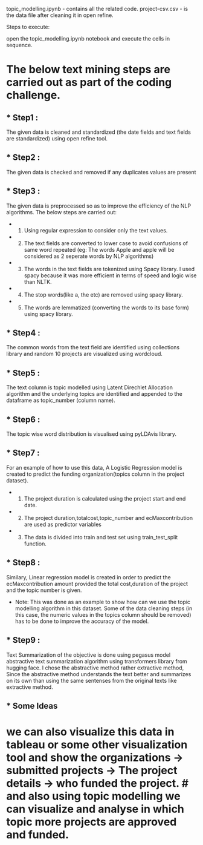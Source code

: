 topic_modelling.ipynb - contains all the related code.
project-csv.csv - is the data file after cleaning it in open refine.

Steps to execute:

open the topic_modelling.ipynb notebook and execute the cells in sequence.


# The below text mining steps are carried out as part of the coding challenge.

## * Step1 : 
The given data is cleaned and standardized (the date fields and text fields are standardized) using open refine tool.
  
## * Step2 :
The given data is checked and removed if any duplicates values are present
  
## * Step3 : 
The given data is preprocessed so as to improve the efficiency of the NLP algorithms.
The below steps are carried out:
 * 1) Using regular expression to consider only the text values.
 * 2) The text fields are converted to lower case to avoid confusions of same word repeated (eg: The words Apple and apple will be considered as 2 seperate words by NLP algorithms)
 * 3) The words in the text fields are tokenized using Spacy library. I used spacy because it was more efficient in terms of speed and logic wise than NLTK.
 * 4) The stop words(like a, the etc) are removed using spacy library.
 * 5) The words are lemmatized (converting the words to its base form) using spacy library. 
 		
## * Step4 : 
The common words from the text field are identified using collections library and random 10 projects are visualized using wordcloud.
  
## * Step5 : 
The text column is topic modelled using Latent Direchlet Allocation algorithm and the underlying topics are identified and appended to the dataframe as topic_number (column name).
  
## * Step6 : 
The topic wise word distribution is visualised using pyLDAvis library. 
  
## * Step7 : 
For an example of how to use this data, A Logistic Regression model is created to predict the funding organization(topics column in the project dataset).
* 1) The project duration is calculated using the project start and end date.
* 2) The project duration,totalcost,topic_number and ecMaxcontribution are used as predictor variables
* 3) The data is divided into train and test set using train_test_split function.
  
## * Step8 : 
Similary, Linear regression model is created in order to predict the ecMaxcontribution amount provided the total cost,duration of the project and the topic number is given.
* Note: This was done as an example to show how can we use the topic modelling algorithm in this dataset. Some of the data cleaning steps (in this case, the numeric values in the topics column should be removed) has to be done to improve the accuracy of the model.
  
## * Step9 : 
Text Summarization of the objective is done using pegasus model abstractive text summarization algorithm using transformers library from hugging face.
I chose the abstractive method rather extractive method, Since the abstractive method understands the text better and summarizes on its own than using the same sentenses from the original texts like extractive method.

## * Some Ideas
# we can also visualize this data in tableau or some other visualization tool and show the organizations -> submitted projects -> The project details -> who funded the project. # and also using topic modelling we can visualize and analyse in which topic more projects are approved and funded.
